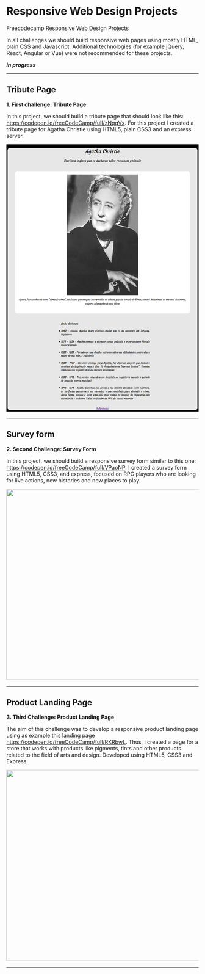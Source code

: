 # Responsive Web Design Projects


Freecodecamp Responsive Web Design Projects

In all challenges we should build responsive web pages using mostly HTML,  plain CSS and Javascript. Additional technologies (for example jQuery, React, Angular or Vue) were not recommended for these projects.

***in progress***

---

## Tribute Page


 **1. First challenge: Tribute Page**


 In this project, we should build a tribute page that should look like this: https://codepen.io/freeCodeCamp/full/zNqgVx.
 For this project I created a tribute page for Agatha Christie using HTML5, plain CSS3 and an express server.

<img src="tribute_page/imgs/tribute_page_agatha.png" width="600" height="700"/>

---

## Survey form


**2. Second Challenge: Survey Form**


In this project, we should build a responsive survey form similar to this one: https://codepen.io/freeCodeCamp/full/VPaoNP.
I created a survey form using HTML5, CSS3, and express, focused on RPG players who are looking for live actions, new histories and new places to play.

<img src="survey_form/imgs/survey_form_demo.gif" width="700" height="500"/>

---

## Product Landing Page

**3. Third Challenge: Product Landing Page**


The aim of this challenge was to develop a responsive product landing page using as example this landing page https://codepen.io/freeCodeCamp/full/RKRbwL.
Thus, i created a page for a store that works with products like pigments, tints and other products related to the field of arts and design.
Developed using HTML5, CSS3 and Express.

<img src="product_landing_page/imgs/landing.gif" width="800" height="500">

---
